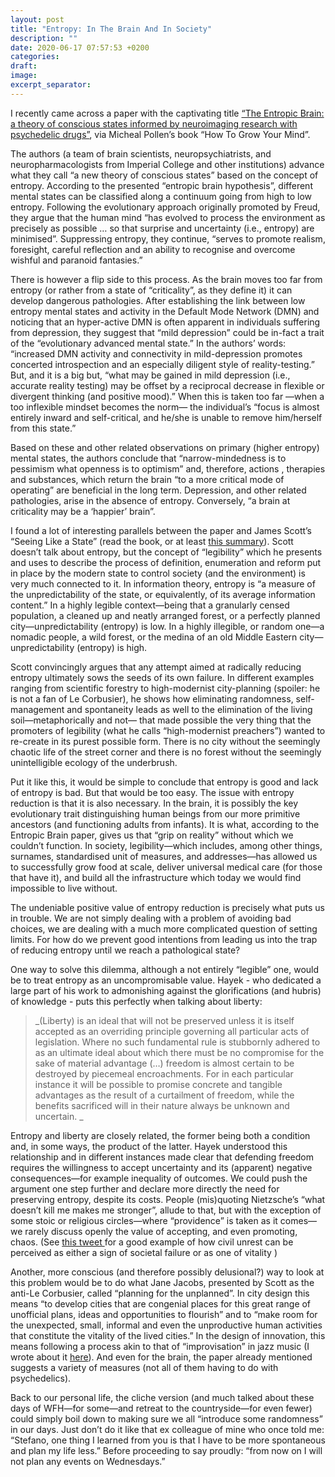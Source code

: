 ```yaml
---
layout: post
title: "Entropy: In The Brain And In Society"
description: ""
date: 2020-06-17 07:57:53 +0200
categories: 
draft:
image: 
excerpt_separator: 
---
```


I recently came across a paper with the captivating title [“The Entropic Brain: a theory of conscious states informed by neuroimaging research with psychedelic drugs”](https://www.frontiersin.org/articles/10.3389/fnhum.2014.00020/full), via Micheal Pollen’s book “How To Grow Your Mind”. 

The authors (a team of brain scientists, neuropsychiatrists, and neuropharmacologists from Imperial College and other institutions) advance what they call “a new theory of conscious states” based on the concept of entropy.  According to the presented “entropic brain hypothesis”,  different mental states can be classified along a continuum going from high to low entropy. Following the evolutionary approach originally promoted by Freud, they argue that the human mind “has evolved to process the environment as precisely as possible … so that surprise and uncertainty (i.e., entropy) are minimised”. Suppressing entropy, they continue, “serves to promote realism, foresight, careful reflection and an ability to recognise and overcome wishful and paranoid fantasies.”

There is however a flip side to this process. As the brain moves too far from entropy (or rather from a state of “criticality”, as they define it) it can develop dangerous pathologies. After establishing the link between low entropy mental states and activity in the Default Mode Network (DMN) and noticing that an hyper-active DMN is often apparent in individuals suffering from depression, they suggest that “mild depression” could be in-fact a trait of the “evolutionary advanced mental state.” In the authors’ words: “increased DMN activity and connectivity in mild-depression promotes concerted introspection and an especially diligent style of reality-testing.” But, and it is a big but, “what may be gained in mild depression (i.e., accurate reality testing) may be offset by a reciprocal decrease in flexible or divergent thinking (and positive mood).” When this is taken too far —when a too inflexible mindset becomes the norm— the individual’s “focus is almost entirely inward and self-critical, and he/she is unable to remove him/herself from this state.” 

Based on these and other related observations on primary (higher entropy) mental states, the authors conclude that “narrow-mindedness is to pessimism what openness is to optimism” and, therefore, actions , therapies and substances, which return the brain “to a more critical mode of operating” are beneficial in the long term. Depression, and other related pathologies, arise in the absence of entropy. Conversely, “a brain at criticality may be a ‘happier’ brain”.

I found a lot of interesting parallels between the paper and James Scott’s “Seeing Like a State” (read the book, or at least [this summary](https://www.ribbonfarm.com/2010/07/26/a-big-little-idea-called-legibility/)). Scott doesn’t talk about entropy, but the concept of “legibility” which he presents and uses to describe the process of definition, enumeration and reform put in place by the modern state to control society (and the environment) is very much connected to it. In information theory, entropy is “a measure of the unpredictability of the state, or equivalently, of its average information content.” In a highly legible context—being that a granularly censed population, a cleaned up and neatly arranged forest, or a  perfectly planned city—unpredictability (entropy) is low. In a highly illegible, or random one—a nomadic people, a wild forest, or the medina of an old Middle Eastern city—unpredictability (entropy) is high.

Scott convincingly argues that any attempt aimed at radically reducing entropy ultimately sows the seeds of its own failure. In different examples ranging from scientific forestry to high-modernist city-planning (spoiler: he is not a fan of Le Corbusier), he shows how eliminating randomness, self-management and spontaneity leads as well to the elimination of the living soil—metaphorically and not— that made possible the very thing that the promoters of legibility (what he calls “high-modernist preachers”) wanted to re-create in its purest possible form. There is no city without the seemingly chaotic life of the street corner and there is no forest without the seemingly unintelligible ecology of the underbrush. 

Put it like this, it would be simple to conclude that entropy is good and lack of entropy is bad. But that would be too easy. The issue with entropy reduction is that it is also necessary. In the brain, it is possibly the key evolutionary trait distinguishing human beings from our more primitive ancestors (and functioning adults from infants). It is what, according to the Entropic Brain paper, gives us that “grip on reality” without which we couldn’t function. In society, legibility—which includes, among other things, surnames, standardised unit of measures, and addresses—has allowed us to successfully grow food at scale, deliver universal medical care (for those that have it), and build all the infrastructure which today we would find impossible to live without. 

The undeniable positive value of entropy reduction is precisely what puts us in trouble. We are not simply dealing with  a problem of avoiding bad choices, we are dealing with a much more complicated question of setting limits.  For how do we prevent good intentions from leading us into the trap of reducing entropy until we reach a pathological state? 

One way to solve this dilemma, although a not entirely “legible” one, would be to treat entropy as an uncompromisable value. Hayek - who dedicated a large part of his work to admonishing against the glorifications (and hubris) of knowledge - puts this perfectly when talking about liberty: 

> _(Liberty) is an ideal that will not be preserved unless it is itself accepted as an overriding principle governing all particular acts of legislation. Where no such fundamental rule is stubbornly adhered to as an ultimate ideal about which there must be no compromise for the sake of material advantage (…) freedom is almost certain to be destroyed by piecemeal encroachments. For in each particular instance it will be possible to promise concrete and tangible advantages as the result of a curtailment of freedom, while the benefits sacrificed will in their nature always be unknown and uncertain. _

Entropy and liberty are closely related, the former being both a condition and, in some ways, the product of the latter. Hayek understood this relationship and in different instances made clear that defending freedom requires the willingness to accept uncertainty and its (apparent) negative consequences—for example inequality of outcomes. We could push the argument one step further and declare more directly the need for preserving entropy, despite its costs.  People (mis)quoting Nietzsche’s “what doesn’t kill me makes me stronger”,  allude to that, but with the exception of some stoic or religious circles—where “providence” is taken as it comes—we rarely discuss openly the value of accepting, and even promoting, chaos. (See [this tweet ]([https://twitter.com/antoniogm/status/1267500044275466248?s=20])for a good example of how civil unrest can be perceived as either a sign of societal failure or as one of vitality )

Another, more conscious (and therefore possibly delusional?) way to look at this problem would be to do what Jane Jacobs, presented by Scott as the anti-Le Corbusier, called “planning for the unplanned”. In city design this means “to develop cities that are congenial places for this great range of unofficial plans, ideas and opportunities to flourish” and to “make room for the unexpected, small, informal and even the unproductive human activities that constitute the vitality of the lived cities.” In the design of innovation, this means following a process akin to that of “improvisation” in jazz music (I wrote about it [here](https://blog.founders.as/so-you-think-you-can-create-companies-punk-bfcaa032bce4)). And even for the brain, the paper already mentioned suggests a variety of measures (not all of them having to do with psychedelics). 

Back to our personal life, the cliche version (and much talked about these days of WFH—for some—and retreat to the countryside—for even fewer) could simply boil down to making sure we all “introduce some randomness” in our days. Just don’t do it like that ex colleague of mine who once told me: “Stefano, one thing I learned from you is that I have to be more spontaneous and plan my life less.” Before proceeding to say proudly: “from now on I will not plan any events on Wednesdays.”





